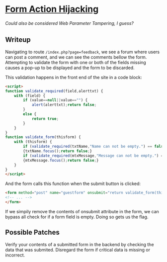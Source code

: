 # [Form Action Hijacking](https://owasp.org/www-community/attacks/Form_action_hijacking)
###### *Could also be considered Web Parameter Tampering, I guess?*

## Writeup

Navigating to route `/index.php?page=feedback`, we see a forum where users can post a comment, and we can see the comments bellow the form. Attempting to validate the form with one or both of the fields missing causes a pop-up to be displayed and the form to be discarded.


This validation happens in the front end of the site in a code block:
```html
<script>
function validate_required(field,alerttxt) {
	with (field) {
		if (value==null||value=="") {
			alert(alerttxt);return false;
		}
		else {
			return true;
		}
	}
}
function validate_form(thisform) {
	with (thisform) {
		if (validate_required(txtName,"Name can not be empty.") == false)
		{txtName.focus();return false;}
		if (validate_required(mtxMessage,"Message can not be empty.") == false)
		{mtxMessage.focus();return false;}
	}
}
</script>
```

And the form calls this function when the submit button is clicked:
``` html
<form method="post" name="guestform" onsubmit="return validate_form(this)">
<!-- ... -->
</form>
```

If we simpily remove the contents of onsubmit attribute in the form, we can bypass all check for if a form field is empty. Doing so gets us the flag.

## Possible Patches

Verify your contents of a submitted form in the backend by checking the data that was submited. Disregard the form if critical data is missing or incorrect.